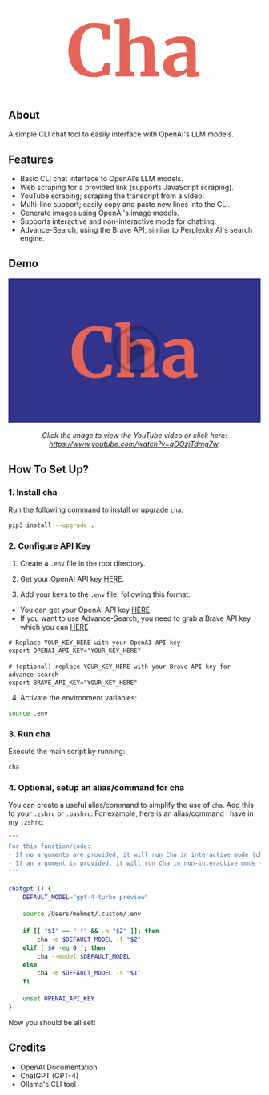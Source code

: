 <p align="center">
    <img width="300" src="./assets/logo.png">
</p>

## About

A simple CLI chat tool to easily interface with OpenAI's LLM models.

## Features

- Basic CLI chat interface to OpenAI’s LLM models.
- Web scraping for a provided link (supports JavaScript scraping).
- YouTube scraping; scraping the transcript from a video.
- Multi-line support; easily copy and paste new lines into the CLI.
- Generate images using OpenAI's image models.
- Supports interactive and non-interactive mode for chatting.
- Advance-Search, using the Brave API, similar to Perplexity AI's search engine.

## Demo

<div align="center">

[![Demo Video](./assets/thumbnail.png)](https://www.youtube.com/watch?v=YcfFC1IU_SA)

*Click the image to view the YouTube video or click here: https://www.youtube.com/watch?v=qOOzjTdmg7w.*

</div>

## How To Set Up?

### 1. Install cha

Run the following command to install or upgrade `cha`:

```bash
pip3 install --upgrade .
```

### 2. Configure API Key

1. Create a `.env` file in the root directory.

2. Get your OpenAI API key [HERE](https://platform.openai.com/api-keys).

3. Add your keys to the `.env` file, following this format:

- You can get your OpenAI API key [HERE](https://platform.openai.com/api-keys)
- If you want to use Advance-Search, you need to grab a Brave API key which you can [HERE](https://brave.com/search/api/)

```env
# Replace YOUR_KEY_HERE with your OpenAI API key
export OPENAI_API_KEY="YOUR_KEY_HERE"

# (optional) replace YOUR_KEY_HERE with your Brave API key for advance-search
export BRAVE_API_KEY="YOUR_KEY_HERE"
```

4. Activate the environment variables:

```bash
source .env
```

### 3. Run cha

Execute the main script by running:

```bash
cha
```

### 4. Optional, setup an alias/command for cha

You can create a useful alias/command to simplify the use of `cha`. Add this to your `.zshrc` or `.bashrc`. For example, here is an alias/command I have in my `.zshrc`:

```bash
"""
For this function/code:
- If no arguments are provided, it will run Cha in interactive mode (chat interface).
- If an argument is provided, it will run Cha in non-interactive mode (sends one string, your argument).
"""

chatgpt () {
    DEFAULT_MODEL="gpt-4-turbo-preview"

    source /Users/mehmet/.custom/.env

    if [[ "$1" == "-f" && -n "$2" ]]; then
        cha -m $DEFAULT_MODEL -f "$2"
    elif [ $# -eq 0 ]; then
        cha --model $DEFAULT_MODEL
    else
        cha -m $DEFAULT_MODEL -s "$1"
    fi

    unset OPENAI_API_KEY
}
```

Now you should be all set!

## Credits

- OpenAI Documentation
- ChatGPT (GPT-4)
- Ollama's CLI tool

